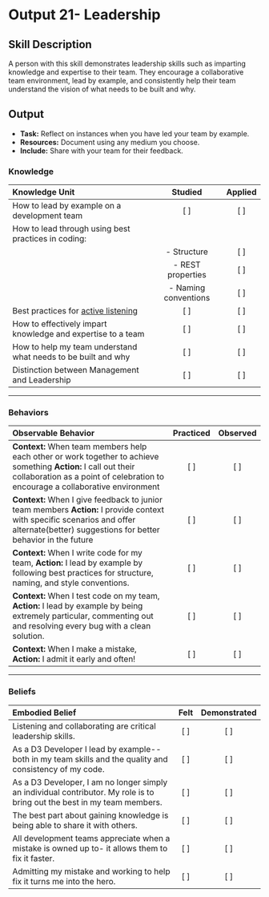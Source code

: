 # Output 21- Leadership

## Skill Description
A person with this skill demonstrates leadership skills such as imparting knowledge and expertise to their team. They encourage a collaborative team environment, lead by example, and consistently help their team understand the vision of what needs to be built and why. 

## Output
- **Task:** Reflect on instances when you have led your team by example. 
- **Resources:** Document using any medium you choose. 
- **Include:** Share with your team for their feedback. 

### Knowledge

| Knowledge Unit   |      Studied      | Applied |
|:-------------|:------------------:|:--------:|
| How to lead by example on a development team | [ ] | [ ]  |
| How to lead through using best practices in coding:  | |  |
	| - Structure | [ ] | [ ]  |
	| - REST properties | [ ] | [ ]  |
	| - Naming conventions | [ ] | [ ]  |
| Best practices for [active listening](https://github.com/andela/learningmap/blob/master/Phase-C/Entry-level%20Developer/Curriculum/01%20-%20Active%20Listening/README.md)  | [ ] | [ ]  |
| How to effectively impart knowledge and expertise to a team | [ ] | [ ]  |
| How to help my team understand what needs to be built and why | [ ] | [ ]  |
| Distinction between Management and Leadership | [ ] | [ ]  |

-------

### Behaviors

| Observable Behavior   |      Practiced      | Observed |
|:-------------|:------------------:|:--------:|
| **Context:** When team members help each other or work together to achieve something **Action:** I call out their collaboration as a point of celebration to encourage a collaborative environment |   [ ]   |   [ ]  |
| **Context:** When I give feedback to junior team members **Action:** I provide context with specific scenarios and offer alternate(better) suggestions for better behavior in the future | [ ] |    [ ] |
| **Context:** When I write code for my team, **Action:** I lead by example by following best practices for structure, naming, and style conventions. | [ ] | [ ]  |
| **Context:** When I test code on my team, **Action:** I lead by example by being extremely particular, commenting out and resolving every bug with a clean solution. | [ ] | [ ]  |
| **Context:** When I make a mistake, **Action:** I admit it early and often!  | [ ] | [ ]  |

-------

### Beliefs

| Embodied Belief   |      Felt      | Demonstrated |
|:-------------|:------------------:|:--------:|
| Listening and collaborating are critical leadership skills. | [ ] | [ ]  |
| As a D3 Developer I lead by example-- both in my team skills and the quality and consistency of my code. | [ ] | [ ]  |
| As a D3 Developer, I am no longer simply an individual contributor. My role is to bring out the best in my team members. | [ ] | [ ]  |
| The best part about gaining knowledge is being able to share it with others. | [ ] | [ ]  | 
| All development teams appreciate when a mistake is owned up to- it allows them to fix it faster. | [ ] | [ ]  | 
| Admitting my mistake and working to help fix it turns me into the hero. | [ ] | [ ]  | 
